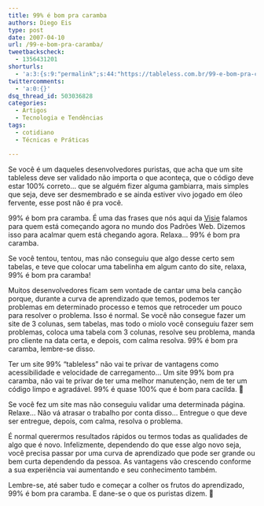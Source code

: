 ```yaml
---
title: 99% é bom pra caramba
authors: Diego Eis
type: post
date: 2007-04-10
url: /99-e-bom-pra-caramba/
tweetbackscheck:
  - 1356431201
shorturls:
  - 'a:3:{s:9:"permalink";s:44:"https://tableless.com.br/99-e-bom-pra-caramba";s:7:"tinyurl";s:26:"https://tinyurl.com/3wtyf7m";s:4:"isgd";s:19:"https://is.gd/LelVDx";}'
twittercomments:
  - 'a:0:{}'
dsq_thread_id: 503036828
categories:
  - Artigos
  - Tecnologia e Tendências
tags:
  - cotidiano
  - Técnicas e Práticas

---
```

Se você é um daqueles desenvolvedores puristas, que acha que um site tableless deve ser validado não importa o que aconteça, que o código deve estar 100% correto&#8230; que se alguém fizer alguma gambiarra, mais simples que seja, deve ser desmembrado e se ainda estiver vivo jogado em óleo fervente, esse post não é pra você.

99% é bom pra caramba. É uma das frases que nós aqui da [Visie][1] falamos para quem está começando agora no mundo dos Padrões Web. Dizemos isso para acalmar quem está chegando agora. Relaxa&#8230; 99% é bom pra caramba.
  
Se você tentou, tentou, mas não conseguiu que algo desse certo sem tabelas, e teve que colocar uma tabelinha em algum canto do site, relaxa, 99% é bom pra caramba!

Muitos desenvolvedores ficam sem vontade de cantar uma bela canção porque, durante a curva de aprendizado que temos, podemos ter problemas em determinado processo e temos que retroceder um pouco para resolver o problema. Isso é normal. Se você não consegue fazer um site de 3 colunas, sem tabelas, mas todo o miolo você conseguiu fazer sem problemas, coloca uma tabela com 3 colunas, resolve seu problema, manda pro cliente na data certa, e depois, com calma resolva. 99% é bom pra caramba, lembre-se disso.

Ter um site 99% &#8220;tableless&#8221; não vai te privar de vantagens como acessibilidade e velocidade de carregamento&#8230; Um site 99% bom pra caramba, não vai te privar de ter uma melhor manutenção, nem de ter um código limpo e agradável. 99% é quase 100% que é bom para cacilda. 🙂

Se você fez um site mas não conseguiu validar uma determinada página. Relaxe&#8230; Não vá atrasar o trabalho por conta disso&#8230; Entregue o que deve ser entregue, depois, com calma, resolva o problema.

É normal querermos resultados rápidos ou termos todas as qualidades de algo que é novo. Infelizmente, dependendo do que esse algo novo seja, você precisa passar por uma curva de aprendizado que pode ser grande ou bem curta dependendo da pessoa. As vantagens vão crescendo conforme a sua experiência vai aumentando e seu conhecimento também.

Lembre-se, até saber tudo e começar a colher os frutos do aprendizado, 99% é bom pra caramba. E dane-se o que os puristas dizem. 🙂

 [1]: https://visie.com.br/